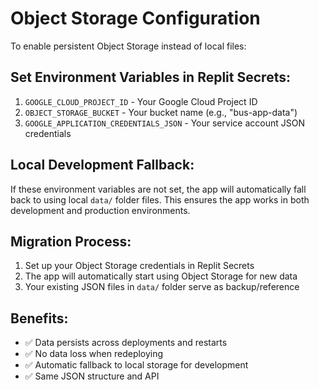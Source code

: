 
# Object Storage Configuration

To enable persistent Object Storage instead of local files:

## Set Environment Variables in Replit Secrets:

1. `GOOGLE_CLOUD_PROJECT_ID` - Your Google Cloud Project ID
2. `OBJECT_STORAGE_BUCKET` - Your bucket name (e.g., "bus-app-data")
3. `GOOGLE_APPLICATION_CREDENTIALS_JSON` - Your service account JSON credentials

## Local Development Fallback:

If these environment variables are not set, the app will automatically fall back to using local `data/` folder files. This ensures the app works in both development and production environments.

## Migration Process:

1. Set up your Object Storage credentials in Replit Secrets
2. The app will automatically start using Object Storage for new data
3. Your existing JSON files in `data/` folder serve as backup/reference

## Benefits:

- ✅ Data persists across deployments and restarts
- ✅ No data loss when redeploying
- ✅ Automatic fallback to local storage for development
- ✅ Same JSON structure and API
